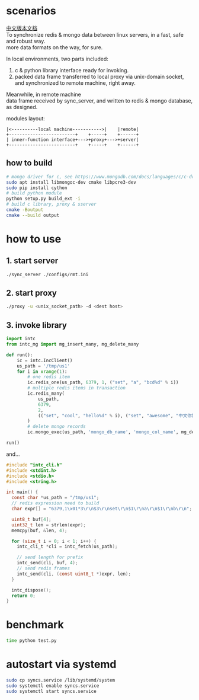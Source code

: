 # scenarios

[中文版本文档](./readme_cn.md)<br>
To synchronize redis & mongo data between linux servers, in a fast, safe and robust way.<br>
more data formats on the way, for sure.

In local environments, two parts included:
1. c & python library interface ready for invoking.
1. packed data frame transferred to local proxy via unix-domain socket, and synchronized to remote machine, right away.

Meanwhile, in remote machine<br>
data frame received by sync_server, and written to redis & mongo database, as designed.

modules layout: 
```
|<----------local machine----------->|    |remote|
+-------------------------+    +-----+    +------+
| inner-function interface+--->+proxy+--->+server|
+-------------------------+    +-----+    +------+
```

## how to build

```bash
# mongo driver for c, see https://www.mongodb.com/docs/languages/c/c-driver/current/libmongoc/tutorial/
sudo apt install libmongoc-dev cmake libpcre3-dev
sudo pip install cython
# build python module
python setup.py build_ext -i
# build c library, proxy & sserver
cmake -Boutput
cmake --build output
```

# how to use

## 1. start server

```bash
./sync_server ./configs/rmt.ini
```

## 2. start proxy

```bash
./proxy -u <unix_socket_path> -d <dest host>
```

## 3. invoke library

```python
import intc
from intc_mg import mg_insert_many, mg_delete_many

def run():
    ic = intc.IncClient()
    us_path = '/tmp/us1'
    for i in xrange(1):
        # one redis item
        ic.redis_one(us_path, 6379, 1, ("set", "a", "bcd%d" % i))
        # multiple redis items in transaction
        ic.redis_many(
            us_path,
            6379,
            2,
            (("set", "cool", "hello%d" % i), ("set", "awesome", "中文你好%d" % i)),
        )
        # delete mongo records
        ic.mongo_exec(us_path, 'mongo_db_name', 'mongo_col_name', mg_delete_many({'key': 'value'}))

run()
```
and...

```c
#include "intc_cli.h"
#include <stdint.h>
#include <stdio.h>
#include <string.h>

int main() {
  const char *us_path = "/tmp/us1";
  // redis expression need to build
  char expr[] = "6379,1\x01*3\r\n$3\r\nset\r\n$1\r\na\r\n$1\r\nb\r\n";

  uint8_t buf[4];
  uint32_t len = strlen(expr);
  memcpy(buf, &len, 4);

  for (size_t i = 0; i < 1; i++) {
    intc_cli_t *cli = intc_fetch(us_path);

    // send length for prefix
    intc_send(cli, buf, 4);
    // send redis frames
    intc_send(cli, (const uint8_t *)expr, len);
  }

  intc_dispose();
  return 0;
}
```

# benchmark

```bash
time python test.py
```

# autostart via systemd

```bash
sudo cp syncs.service /lib/systemd/system
sudo systemctl enable syncs.service
sudo systemctl start syncs.service
```